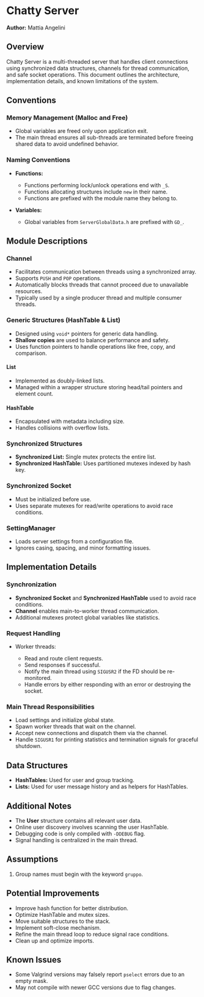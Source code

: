 # Chatty Server

**Author:** Mattia Angelini

## Overview

Chatty Server is a multi-threaded server that handles client connections using synchronized data structures, channels for thread communication, and safe socket operations. This document outlines the architecture, implementation details, and known limitations of the system.

## Conventions

### Memory Management (Malloc and Free)

* Global variables are freed only upon application exit.
* The main thread ensures all sub-threads are terminated before freeing shared data to avoid undefined behavior.

### Naming Conventions

* **Functions:**

  * Functions performing lock/unlock operations end with `_S`.
  * Functions allocating structures include `new` in their name.
  * Functions are prefixed with the module name they belong to.
* **Variables:**

  * Global variables from `ServerGlobalData.h` are prefixed with `GD_`.

## Module Descriptions

### Channel

* Facilitates communication between threads using a synchronized array.
* Supports `PUSH` and `POP` operations.
* Automatically blocks threads that cannot proceed due to unavailable resources.
* Typically used by a single producer thread and multiple consumer threads.

### Generic Structures (HashTable & List)

* Designed using `void*` pointers for generic data handling.
* **Shallow copies** are used to balance performance and safety.
* Uses function pointers to handle operations like free, copy, and comparison.

#### List

* Implemented as doubly-linked lists.
* Managed within a wrapper structure storing head/tail pointers and element count.

#### HashTable

* Encapsulated with metadata including size.
* Handles collisions with overflow lists.

### Synchronized Structures

* **Synchronized List:** Single mutex protects the entire list.
* **Synchronized HashTable:** Uses partitioned mutexes indexed by hash key.

### Synchronized Socket

* Must be initialized before use.
* Uses separate mutexes for read/write operations to avoid race conditions.

### SettingManager

* Loads server settings from a configuration file.
* Ignores casing, spacing, and minor formatting issues.

## Implementation Details

### Synchronization

* **Synchronized Socket** and **Synchronized HashTable** used to avoid race conditions.
* **Channel** enables main-to-worker thread communication.
* Additional mutexes protect global variables like statistics.

### Request Handling

* Worker threads:

  * Read and route client requests.
  * Send responses if successful.
  * Notify the main thread using `SIGUSR2` if the FD should be re-monitored.
  * Handle errors by either responding with an error or destroying the socket.

### Main Thread Responsibilities

* Load settings and initialize global state.
* Spawn worker threads that wait on the channel.
* Accept new connections and dispatch them via the channel.
* Handle `SIGUSR1` for printing statistics and termination signals for graceful shutdown.

## Data Structures

* **HashTables:** Used for user and group tracking.
* **Lists:** Used for user message history and as helpers for HashTables.

## Additional Notes

* The **User** structure contains all relevant user data.
* Online user discovery involves scanning the user HashTable.
* Debugging code is only compiled with `-DDEBUG` flag.
* Signal handling is centralized in the main thread.

## Assumptions

1. Group names must begin with the keyword `gruppo`.

## Potential Improvements

* Improve hash function for better distribution.
* Optimize HashTable and mutex sizes.
* Move suitable structures to the stack.
* Implement soft-close mechanism.
* Refine the main thread loop to reduce signal race conditions.
* Clean up and optimize imports.

## Known Issues

* Some Valgrind versions may falsely report `pselect` errors due to an empty mask.
* May not compile with newer GCC versions due to flag changes.
